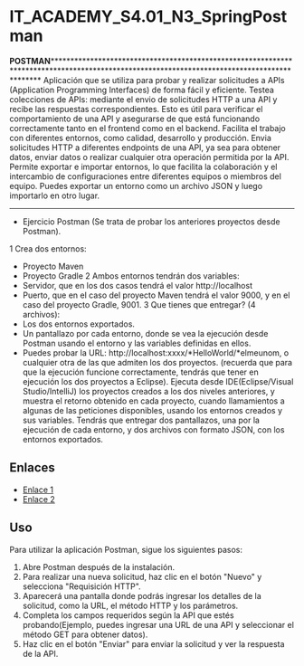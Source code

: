 # IT_ACADEMY_S4.01_N3_SpringPostman 

****POSTMAN************************************************************************************************************************************************
 Aplicación que se utiliza para probar y realizar solicitudes a APIs (Application Programming Interfaces) de forma fácil y eficiente.
 Testea colecciones de APIs: mediante el envio de solicitudes HTTP a una API y recibe las respuestas correspondientes. Esto es útil para verificar el 
 comportamiento de una API y asegurarse de que está funcionando correctamente tanto en el frontend como en el backend.
 Facilita el trabajo con diferentes entornos, como calidad, desarrollo y producción.
 Envia solicitudes HTTP a diferentes endpoints de una API, ya sea para obtener datos, enviar datos o realizar cualquier otra operación permitida por la API.
 Permite exportar e importar entornos, lo que facilita la colaboración y el intercambio de configuraciones entre diferentes equipos o miembros del equipo. 
 Puedes exportar un entorno como un archivo JSON y luego importarlo en otro lugar.
************************************************************************************************************************************************************ 

- Ejercicio Postman (Se trata de probar los anteriores proyectos desde Postman).
  
1 Crea dos entornos:
- Proyecto Maven
- Proyecto Gradle
2 Ambos entornos tendrán dos variables:
- Servidor, que en los dos casos tendrá el valor http://localhost
- Puerto, que en el caso del proyecto Maven tendrá el valor 9000, y en el caso del proyecto Gradle, 9001.
3 Que tienes que entregar? (4 archivos):
- Los dos entornos exportados.
- Un pantallazo por cada entorno, donde se vea la ejecución desde Postman usando el entorno y las variables definidas en ellos.
- Puedes probar la URL: http://localhost:xxxx/*HelloWorld/*elmeunom, o cualquier otra de las que admiten los dos proyectos. (recuerda que para que la ejecución funcione correctamente, tendrás que tener en ejecución los dos proyectos a Eclipse).
Ejecuta desde IDE(Eclipse/Visual Studio/IntelliJ) los proyectos creados a los dos niveles anteriores, y muestra el retorno obtenido en cada proyecto, cuando llamamientos a algunas de las peticiones disponibles, usando los entornos creados y sus variables.
Tendrás que entregar dos pantallazos, una por la ejecución de cada entorno, y dos archivos con formato JSON, con los entornos exportados.

## Enlaces

   - [Enlace 1](https://desarrolloweb.com/articulos/como-usar-postman-probar-api)
   - [Enlace 2](https://www.youtube.com/watch?v=FQAQO90LoQU)
     
## Uso

   Para utilizar la aplicación Postman, sigue los siguientes pasos:

   1. Abre Postman después de la instalación.
   2. Para realizar una nueva solicitud, haz clic en el botón "Nuevo" y selecciona "Requisición HTTP".
   3. Aparecerá una pantalla donde podrás ingresar los detalles de la solicitud, como la URL, el método HTTP y los parámetros.
   4. Completa los campos requeridos según la API que estés probando(Ejemplo, puedes ingresar una URL de una API y seleccionar el método GET para obtener datos).
   5. Haz clic en el botón "Enviar" para enviar la solicitud y ver la respuesta de la API.
